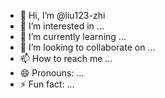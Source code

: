 - 👋 Hi, I’m @liu123-zhi
- 👀 I’m interested in ...
- 🌱 I’m currently learning ...
- 💞️ I’m looking to collaborate on ...
- 📫 How to reach me ...
- 😄 Pronouns: ...
- ⚡ Fun fact: ...

<!---
liu123-zhi/liu123-zhi is a ✨ special ✨ repository because its `README.md` (this file) appears on your GitHub profile.
You can click the Preview link to take a look at your changes.
--->
